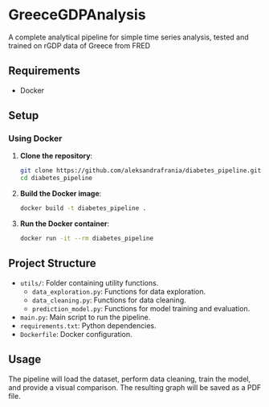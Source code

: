 # GreeceGDPAnalysis
A complete analytical pipeline for simple time series analysis, tested and trained on rGDP data of Greece from FRED

## Requirements

- Docker

## Setup

### Using Docker

1. **Clone the repository**:
    ```sh
    git clone https://github.com/aleksandrafrania/diabetes_pipeline.git
    cd diabetes_pipeline
    ```

2. **Build the Docker image**:
    ```sh
    docker build -t diabetes_pipeline .
    ```

3. **Run the Docker container**:
    ```sh
    docker run -it --rm diabetes_pipeline
    ```

## Project Structure

- `utils/`: Folder containing utility functions.
  - `data_exploration.py`: Functions for data exploration.
  - `data_cleaning.py`: Functions for data cleaning.
  - `prediction_model.py`: Functions for model training and evaluation.
- `main.py`: Main script to run the pipeline.
- `requirements.txt`: Python dependencies.
- `Dockerfile`: Docker configuration.

## Usage

The pipeline will load the dataset, perform data cleaning, train the model, and provide a visual comparison. The resulting graph will be saved as a PDF file.
